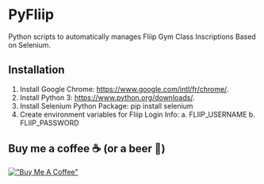 # PyFliip
Python scripts to automatically manages Fliip Gym Class Inscriptions Based on Selenium.

## Installation
1. Install Google Chrome: https://www.google.com/intl/fr/chrome/.
2. Install Python 3: https://www.python.org/downloads/.
3. Install Selenium Python Package: pip install selenium
4. Create environment variables for Fliip Login Info:
    a. FLIIP_USERNAME
    b. FLIIP_PASSWORD

## Buy me a coffee ☕ (or a beer 🍺)
[!["Buy Me A Coffee"](https://www.buymeacoffee.com/assets/img/custom_images/orange_img.png)](https://www.buymeacoffee.com/fcol95)
